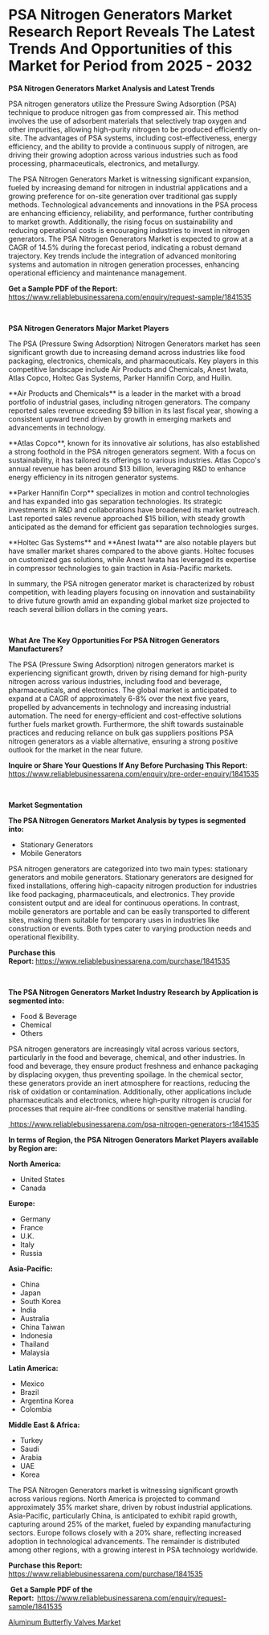 <p><h1>PSA Nitrogen Generators Market Research Report Reveals The Latest Trends And Opportunities of this Market for Period from 2025 - 2032</h1></p><p><strong>PSA Nitrogen Generators Market Analysis and Latest Trends</strong></p>
<p><p>PSA nitrogen generators utilize the Pressure Swing Adsorption (PSA) technique to produce nitrogen gas from compressed air. This method involves the use of adsorbent materials that selectively trap oxygen and other impurities, allowing high-purity nitrogen to be produced efficiently on-site. The advantages of PSA systems, including cost-effectiveness, energy efficiency, and the ability to provide a continuous supply of nitrogen, are driving their growing adoption across various industries such as food processing, pharmaceuticals, electronics, and metallurgy.</p><p>The PSA Nitrogen Generators Market is witnessing significant expansion, fueled by increasing demand for nitrogen in industrial applications and a growing preference for on-site generation over traditional gas supply methods. Technological advancements and innovations in the PSA process are enhancing efficiency, reliability, and performance, further contributing to market growth. Additionally, the rising focus on sustainability and reducing operational costs is encouraging industries to invest in nitrogen generators. The PSA Nitrogen Generators Market is expected to grow at a CAGR of 14.5% during the forecast period, indicating a robust demand trajectory. Key trends include the integration of advanced monitoring systems and automation in nitrogen generation processes, enhancing operational efficiency and maintenance management.</p></p>
<p><strong>Get a Sample PDF of the Report:&nbsp;</strong> <a href="https://www.reliablebusinessarena.com/enquiry/request-sample/1841535?utm_campaign=2238&utm_medium=2&utm_source=Github&utm_content=ia&utm_term=19022025&utm_id=psa-nitrogen-generators">https://www.reliablebusinessarena.com/enquiry/request-sample/1841535</a></p>
<p>&nbsp;</p>
<p><strong>PSA Nitrogen Generators Major Market Players</strong></p>
<p><p>The PSA (Pressure Swing Adsorption) Nitrogen Generators market has seen significant growth due to increasing demand across industries like food packaging, electronics, chemicals, and pharmaceuticals. Key players in this competitive landscape include Air Products and Chemicals, Anest Iwata, Atlas Copco, Holtec Gas Systems, Parker Hannifin Corp, and Huilin.</p><p>**Air Products and Chemicals** is a leader in the market with a broad portfolio of industrial gases, including nitrogen generators. The company reported sales revenue exceeding $9 billion in its last fiscal year, showing a consistent upward trend driven by growth in emerging markets and advancements in technology.</p><p>**Atlas Copco**, known for its innovative air solutions, has also established a strong foothold in the PSA nitrogen generators segment. With a focus on sustainability, it has tailored its offerings to various industries. Atlas Copco's annual revenue has been around $13 billion, leveraging R&D to enhance energy efficiency in its nitrogen generator systems.</p><p>**Parker Hannifin Corp** specializes in motion and control technologies and has expanded into gas separation technologies. Its strategic investments in R&D and collaborations have broadened its market outreach. Last reported sales revenue approached $15 billion, with steady growth anticipated as the demand for efficient gas separation technologies surges.</p><p>**Holtec Gas Systems** and **Anest Iwata** are also notable players but have smaller market shares compared to the above giants. Holtec focuses on customized gas solutions, while Anest Iwata has leveraged its expertise in compressor technologies to gain traction in Asia-Pacific markets.</p><p>In summary, the PSA nitrogen generator market is characterized by robust competition, with leading players focusing on innovation and sustainability to drive future growth amid an expanding global market size projected to reach several billion dollars in the coming years.</p></p>
<p>&nbsp;</p>
<p><strong>What Are The Key Opportunities For PSA Nitrogen Generators Manufacturers?</strong></p>
<p><p>The PSA (Pressure Swing Adsorption) nitrogen generators market is experiencing significant growth, driven by rising demand for high-purity nitrogen across various industries, including food and beverage, pharmaceuticals, and electronics. The global market is anticipated to expand at a CAGR of approximately 6-8% over the next five years, propelled by advancements in technology and increasing industrial automation. The need for energy-efficient and cost-effective solutions further fuels market growth. Furthermore, the shift towards sustainable practices and reducing reliance on bulk gas suppliers positions PSA nitrogen generators as a viable alternative, ensuring a strong positive outlook for the market in the near future.</p></p>
<p><strong>Inquire or Share Your Questions If Any Before Purchasing This Report:</strong> <a href="https://www.reliablebusinessarena.com/enquiry/pre-order-enquiry/1841535?utm_campaign=2238&utm_medium=2&utm_source=Github&utm_content=ia&utm_term=19022025&utm_id=psa-nitrogen-generators">https://www.reliablebusinessarena.com/enquiry/pre-order-enquiry/1841535</a></p>
<p>&nbsp;</p>
<p><strong>Market Segmentation</strong></p>
<p><strong>The PSA Nitrogen Generators Market Analysis by types is segmented into:</strong></p>
<p><ul><li>Stationary Generators</li><li>Mobile Generators</li></ul></p>
<p><p>PSA nitrogen generators are categorized into two main types: stationary generators and mobile generators. Stationary generators are designed for fixed installations, offering high-capacity nitrogen production for industries like food packaging, pharmaceuticals, and electronics. They provide consistent output and are ideal for continuous operations. In contrast, mobile generators are portable and can be easily transported to different sites, making them suitable for temporary uses in industries like construction or events. Both types cater to varying production needs and operational flexibility.</p></p>
<p><strong>Purchase this Report:&nbsp;</strong><a href="https://www.reliablebusinessarena.com/purchase/1841535?utm_campaign=2238&utm_medium=2&utm_source=Github&utm_content=ia&utm_term=19022025&utm_id=psa-nitrogen-generators">https://www.reliablebusinessarena.com/purchase/1841535</a></p>
<p>&nbsp;</p>
<p><strong>The PSA Nitrogen Generators Market Industry Research by Application is segmented into:</strong></p>
<p><ul><li>Food & Beverage</li><li>Chemical</li><li>Others</li></ul></p>
<p><p>PSA nitrogen generators are increasingly vital across various sectors, particularly in the food and beverage, chemical, and other industries. In food and beverage, they ensure product freshness and enhance packaging by displacing oxygen, thus preventing spoilage. In the chemical sector, these generators provide an inert atmosphere for reactions, reducing the risk of oxidation or contamination. Additionally, other applications include pharmaceuticals and electronics, where high-purity nitrogen is crucial for processes that require air-free conditions or sensitive material handling.</p></p>
<p><a href="https://www.reliablebusinessarena.com/psa-nitrogen-generators-r1841535?utm_campaign=2238&utm_medium=2&utm_source=Github&utm_content=ia&utm_term=19022025&utm_id=psa-nitrogen-generators">&nbsp;https://www.reliablebusinessarena.com/psa-nitrogen-generators-r1841535</a></p>
<p><strong>In terms of Region, the PSA Nitrogen Generators Market Players available by Region are:</strong></p>
<p>
    <p> <strong> North America: </strong>
        <ul>
            <li>United States</li>
            <li>Canada</li>
        </ul>
        </p> 
    <p> <strong> Europe: </strong>
        <ul>
            <li>Germany</li>
            <li>France</li>
            <li>U.K.</li>
            <li>Italy</li>
            <li>Russia</li>
        </ul>
        </p> 
    <p> <strong> Asia-Pacific: </strong>
        <ul>
            <li>China</li>
            <li>Japan</li>
            <li>South Korea</li>
            <li>India</li>
            <li>Australia</li>
            <li>China Taiwan</li>
            <li>Indonesia</li>
            <li>Thailand</li>
            <li>Malaysia</li>
        </ul>
        </p> 
    <p> <strong> Latin America: </strong>
        <ul>
            <li>Mexico</li>
            <li>Brazil</li>
            <li>Argentina Korea</li>
            <li>Colombia</li>
        </ul>
        </p> 
    <p> <strong> Middle East & Africa: </strong>
        <ul>
            <li>Turkey</li>
            <li>Saudi</li>
            <li>Arabia</li>
            <li>UAE</li>
            <li>Korea</li>
        </ul>
    </p>
    </p>
<p><p>The PSA Nitrogen Generators market is witnessing significant growth across various regions. North America is projected to command approximately 35% market share, driven by robust industrial applications. Asia-Pacific, particularly China, is anticipated to exhibit rapid growth, capturing around 25% of the market, fueled by expanding manufacturing sectors. Europe follows closely with a 20% share, reflecting increased adoption in technological advancements. The remainder is distributed among other regions, with a growing interest in PSA technology worldwide.</p></p>
<p><strong>Purchase this Report: </strong><a href="https://www.reliablebusinessarena.com/purchase/1841535?utm_campaign=2238&utm_medium=2&utm_source=Github&utm_content=ia&utm_term=19022025&utm_id=psa-nitrogen-generators">https://www.reliablebusinessarena.com/purchase/1841535</a></p>
<p>&nbsp;<strong>Get a Sample PDF of the Report:&nbsp;&nbsp;</strong><a href="https://www.reliablebusinessarena.com/enquiry/request-sample/1841535?utm_campaign=2238&utm_medium=2&utm_source=Github&utm_content=ia&utm_term=19022025&utm_id=psa-nitrogen-generators">https://www.reliablebusinessarena.com/enquiry/request-sample/1841535</a></p>
<p><strong></strong></p>
<p><p><a href="https://github.com/manesros8/Market-Research-Report-List-1/blob/main/aluminum-butterfly-valves-market.md?utm_campaign=2238&utm_medium=2&utm_source=Github&utm_content=ia&utm_term=19022025&utm_id=psa-nitrogen-generators">Aluminum Butterfly Valves Market</a></p></p>